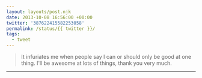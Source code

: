 ```yaml
---
layout: layouts/post.njk
date: 2013-10-08 16:56:00 +00:00
twitter: '387622415582253058'
permalink: /status/{{ twitter }}/
tags: 
  - tweet
---
```


> It infuriates me when people say I can or should only be good at one thing. I'll be awesome at lots of things, thank you very much.

---
